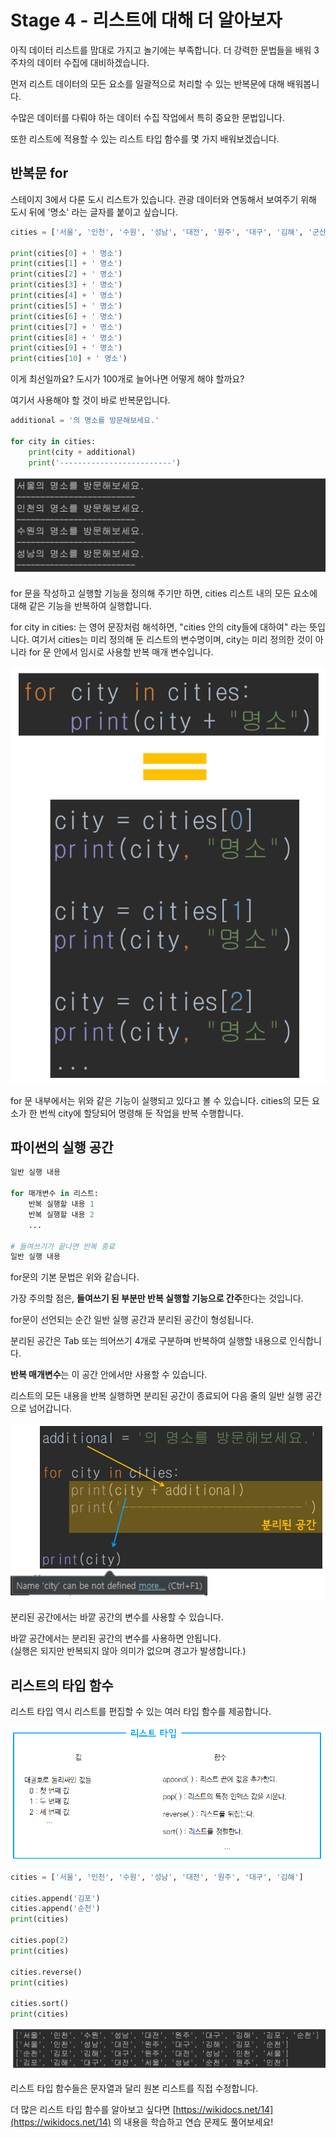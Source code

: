 # Stage 4 - 리스트에 대해 더 알아보자

아직 데이터 리스트를 맘대로 가지고 놀기에는 부족합니다. 더 강력한 문법들을 배워 3주차의 데이터 수집에 대비하겠습니다.

먼저 리스트 데이터의 모든 요소를 일괄적으로 처리할 수 있는 반복문에 대해 배워봅니다.

수많은 데이터를 다뤄야 하는 데이터 수집 작업에서 특히 중요한 문법입니다.

또한 리스트에 적용할 수 있는 리스트 타입 함수를 몇 가지 배워보겠습니다.

## 반복문 for

스테이지 3에서 다룬 도시 리스트가 있습니다. 관광 데이터와 연동해서 보여주기 위해 도시 뒤에 '명소' 라는 글자를 붙이고 싶습니다.

```python
cities = ['서울', '인천', '수원', '성남', '대전', '원주', '대구', '김해', '군산', '경주', '청주']

print(cities[0] + ' 명소')
print(cities[1] + ' 명소')
print(cities[2] + ' 명소')
print(cities[3] + ' 명소')
print(cities[4] + ' 명소')
print(cities[5] + ' 명소')
print(cities[6] + ' 명소')
print(cities[7] + ' 명소')
print(cities[8] + ' 명소')
print(cities[9] + ' 명소')
print(cities[10] + ' 명소')
```

이게 최선일까요? 도시가 100개로 늘어나면 어떻게 해야 할까요?

여기서 사용해야 할 것이 바로 반복문입니다.

```python
additional = '의 명소를 방문해보세요.'

for city in cities:
    print(city + additional)
    print('-------------------------')
```

![&#xACB0;&#xACFC; - &#xC77C;&#xBD80; &#xC0DD;&#xB7B5;](../.gitbook/assets/image%20%28102%29.png)

for 문을 작성하고 실행할 기능을 정의해 주기만 하면, cities 리스트 내의 모든 요소에 대해 같은 기능을 반복하여 실행합니다.

for city in cities: 는 영어 문장처럼 해석하면, "cities 안의 city들에 대하여" 라는 뜻입니다. 여기서 cities는 미리 정의해 둔 리스트의 변수명이며, city는 미리 정의한 것이 아니라 for 문 안에서 임시로 사용할 반복 매개 변수입니다.

![](../.gitbook/assets/image.png)

for 문 내부에서는 위와 같은 기능이 실행되고 있다고 볼 수 있습니다. cities의 모든 요소가 한 번씩 city에 할당되어 명령해 둔 작업을 반복 수행합니다.

## 파이썬의 실행 공간

```python
일반 실행 내용

for 매개변수 in 리스트:
    반복 실행할 내용 1
    반복 실행할 내용 2
    ...

# 들여쓰기가 끝나면 반복 종료
일반 실행 내용
```

for문의 기본 문법은 위와 같습니다.

가장 주의할 점은, **들여쓰기 된 부분만 반복 실행할 기능으로 간주**한다는 것입니다.

for문이 선언되는 순간 일반 실행 공간과 분리된 공간이 형성됩니다.

분리된 공간은 Tab 또는 띄어쓰기 4개로 구분하며 반복하여 실행할 내용으로 인식합니다.

**반복 매개변수**는 이 공간 안에서만 사용할 수 있습니다.

리스트의 모든 내용을 반복 실행하면 분리된 공간이 종료되어 다음 줄의 일반 실행 공간으로 넘어갑니다.

![](../.gitbook/assets/image%20%28255%29.png)

분리된 공간에서는 바깥 공간의 변수를 사용할 수 있습니다.

바깥 공간에서는 분리된 공간의 변수를 사용하면 안됩니다.  
\(실행은 되지만 반복되지 않아 의미가 없으며 경고가 발생합니다.\)

## 리스트의 타입 함수

리스트 타입 역시 리스트를 편집할 수 있는 여러 타입 함수를 제공합니다.

![](../.gitbook/assets/image%20%28443%29.png)

```python
cities = ['서울', '인천', '수원', '성남', '대전', '원주', '대구', '김해']

cities.append('김포')
cities.append('순천')
print(cities)

cities.pop(2)
print(cities)

cities.reverse()
print(cities)

cities.sort()
print(cities)
```

![&#xCD9C;&#xB825; &#xACB0;&#xACFC;](../.gitbook/assets/image%20%28355%29.png)

리스트 타입 함수들은 문자열과 달리 원본 리스트를 직접 수정합니다.

더 많은 리스트 타입 함수를 알아보고 싶다면 [https://wikidocs.net/14](https://wikidocs.net/14) 의 내용을 학습하고 연습 문제도 풀어보세요!

